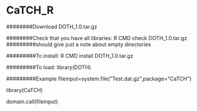 # CaTCH_R

########Download DOTH_1.0.tar.gz 

########Check that you have all libraries:
R CMD check DOTH_1.0.tar.gz
#########should give just a note about empty directories

#########To install:
R CMD install DOTH_1.0.tar.gz 

#########To load:
library(DOTH)

#########Example
fileinput=system.file("Test.dat.gz",package="CaTCH")

library(CaTCH)

domain.call(fileinput)
